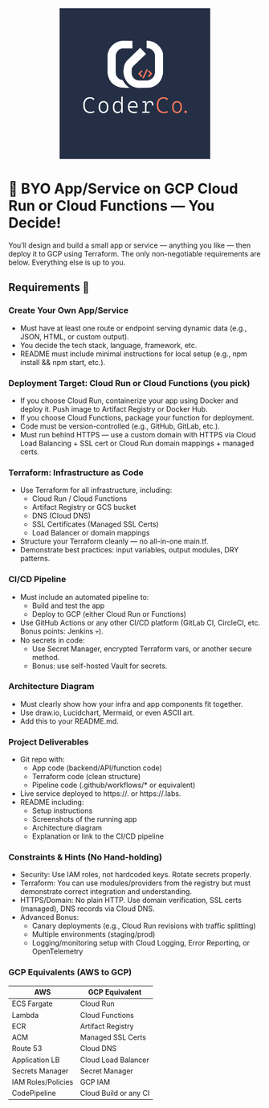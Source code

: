 <div align="center">
    <img src="./images/coderco.jpg" alt="CoderCo" width="300"/>
</div>

# 🚀 BYO App/Service on GCP Cloud Run or Cloud Functions — You Decide!

You’ll design and build a small app or service — anything you like — then deploy it to GCP using Terraform. The only non-negotiable requirements are below. Everything else is up to you.

## Requirements 📝

### Create Your Own App/Service

- Must have at least one route or endpoint serving dynamic data (e.g., JSON, HTML, or custom output).
- You decide the tech stack, language, framework, etc.
- README must include minimal instructions for local setup (e.g., npm install && npm start, etc.).

### Deployment Target: Cloud Run or Cloud Functions (you pick)

- If you choose Cloud Run, containerize your app using Docker and deploy it. Push image to Artifact Registry or Docker Hub.
- If you choose Cloud Functions, package your function for deployment.
- Code must be version-controlled (e.g., GitHub, GitLab, etc.).
- Must run behind HTTPS — use a custom domain with HTTPS via Cloud Load Balancing + SSL cert or Cloud Run domain mappings + managed certs.

### Terraform: Infrastructure as Code

- Use Terraform for all infrastructure, including:
  - Cloud Run / Cloud Functions
  - Artifact Registry or GCS bucket
  - DNS (Cloud DNS)
  - SSL Certificates (Managed SSL Certs)
  - Load Balancer or domain mappings
- Structure your Terraform cleanly — no all-in-one main.tf.
- Demonstrate best practices: input variables, output modules, DRY patterns.

### CI/CD Pipeline

- Must include an automated pipeline to:
  - Build and test the app
  - Deploy to GCP (either Cloud Run or Functions)
- Use GitHub Actions or any other CI/CD platform (GitLab CI, CircleCI, etc. Bonus points: Jenkins 💀).
- No secrets in code:
  - Use Secret Manager, encrypted Terraform vars, or another secure method.
  - Bonus: use self-hosted Vault for secrets.

### Architecture Diagram

- Must clearly show how your infra and app components fit together.
- Use draw.io, Lucidchart, Mermaid, or even ASCII art.
- Add this to your README.md.

### Project Deliverables

- Git repo with:
  - App code (backend/API/function code)
  - Terraform code (clean structure)
  - Pipeline code (.github/workflows/* or equivalent)
- Live service deployed to https://<app>.<your-domain> or https://<whatever>.labs.<your-domain>
- README including:
  - Setup instructions
  - Screenshots of the running app
  - Architecture diagram
  - Explanation or link to the CI/CD pipeline

### Constraints & Hints (No Hand-holding)

- Security: Use IAM roles, not hardcoded keys. Rotate secrets properly.
- Terraform: You can use modules/providers from the registry but must demonstrate correct integration and understanding.
- HTTPS/Domain: No plain HTTP. Use domain verification, SSL certs (managed), DNS records via Cloud DNS.
- Advanced Bonus:
  - Canary deployments (e.g., Cloud Run revisions with traffic splitting)
  - Multiple environments (staging/prod)
  - Logging/monitoring setup with Cloud Logging, Error Reporting, or OpenTelemetry

### GCP Equivalents (AWS to GCP)

| AWS | GCP  Equivalent |
| --- | --- |
| ECS Fargate | Cloud Run |
| Lambda | Cloud Functions |
| ECR | Artifact Registry |
| ACM | Managed SSL Certs |
| Route 53 | Cloud DNS |
| Application LB | Cloud Load Balancer
| Secrets Manager | Secret Manager
| IAM Roles/Policies | GCP IAM
| CodePipeline | Cloud Build or any CI

